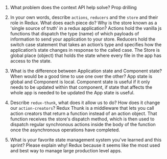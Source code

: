 1. What problem does the context API help solve?
Prop drilling

2. In your own words, describe `actions`, `reducers` and the `store` and their role in Redux. What does each piece do? Why is the store known as a 'single source of truth' in a redux application?
Actions hold the vanilla js functions that dispatch the type (name) of which payloads of information to send your application to your store.
Reducers hold the switch case statement that takes an action’s type and specifies how the application’s state changes in response to the called case.
The Store is global place (object) that holds the state where every file in the app has access to the state.

3. What is the difference between Application state and Component state? When would be a good time to use one over the other?
App state is global and Component is local. Component state is useful if it only needs to be updated within that component, if state that affects the whole app is needed to be updated the App state is useful.

4. Describe `redux-thunk`, what does it allow us to do? How does it change our `action-creators`?
Redux Thunk is a middleware that lets you call action creators that return a function instead of an action object. That function receives the store's dispatch method, which is then used to dispatch regular synchronous actions inside the body of the function once the asynchronous operations have completed.

5. What is your favorite state management system you've learned and this sprint? Please explain why!
Redux because it seems like the most used and best way to manage large production level apps.